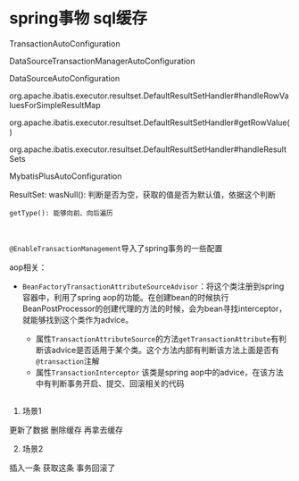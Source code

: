 # spring事物  sql缓存



TransactionAutoConfiguration

DataSourceTransactionManagerAutoConfiguration

DataSourceAutoConfiguration

org.apache.ibatis.executor.resultset.DefaultResultSetHandler#handleRowValuesForSimpleResultMap

org.apache.ibatis.executor.resultset.DefaultResultSetHandler#getRowValue()


org.apache.ibatis.executor.resultset.DefaultResultSetHandler#handleResultSets


MybatisPlusAutoConfiguration

ResultSet:
	wasNull(): 判断是否为空，获取的值是否为默认值，依据这个判断
	

	getType(): 能够向前、向后遍历


​	

`@EnableTransactionManagement`导入了spring事务的一些配置

aop相关：

 * `BeanFactoryTransactionAttributeSourceAdvisor`：将这个类注册到spring容器中，利用了spring aop的功能。在创建bean的时候执行BeanPostProcessor的创建代理的方法的时候，会为bean寻找interceptor，就能够找到这个类作为advice。

    * 属性`TransactionAttributeSource`的方法`getTransactionAttribute`有判断该advice是否适用于某个类。这个方法内部有判断该方法上面是否有`@transaction`注解
    * 属性`TransactionInterceptor` 该类是spring aop中的advice，在该方法中有判断事务开启、提交、回滚相关的代码

   

##

1. 场景1

更新了数据
删除缓存
再拿去缓存

2. 场景2

插入一条
获取这条
事务回滚了



















